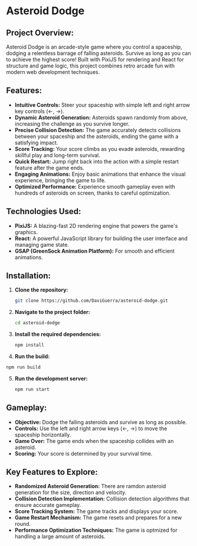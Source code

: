# Asteroid Dodge

## Project Overview:

Asteroid Dodge is an arcade-style game where you control a spaceship, dodging a relentless barrage of falling asteroids. Survive as long as you can to achieve the highest score! Built with PixiJS for rendering and React for structure and game logic, this project combines retro arcade fun with modern web development techniques.

## Features:

*   **Intuitive Controls:** Steer your spaceship with simple left and right arrow key controls (←, →).
*   **Dynamic Asteroid Generation:** Asteroids spawn randomly from above, increasing the challenge as you survive longer.
*   **Precise Collision Detection:** The game accurately detects collisions between your spaceship and the asteroids, ending the game with a satisfying impact.
*   **Score Tracking:** Your score climbs as you evade asteroids, rewarding skillful play and long-term survival.
*   **Quick Restart:** Jump right back into the action with a simple restart feature after the game ends.
*   **Engaging Animations:** Enjoy basic animations that enhance the visual experience, bringing the game to life.
*   **Optimized Performance:** Experience smooth gameplay even with hundreds of asteroids on screen, thanks to careful optimization.

## Technologies Used:

*   **PixiJS:** A blazing-fast 2D rendering engine that powers the game's graphics.
*   **React:** A powerful JavaScript library for building the user interface and managing game state.
*   **GSAP (GreenSock Animation Platform):** For smooth and efficient animations.

## Installation:

1.  **Clone the repository:**

    ```bash
    git clone https://github.com/DaviGuerra/asteroid-dodge.git
    ```

2.  **Navigate to the project folder:**

    ```bash
    cd asteroid-dodge
    ```

3.  **Install the required dependencies:**

    ```bash
    npm install
    ```
    
4.  **Run the build:**

```bash
npm run build
```

5.  **Run the development server:**

    ```bash
    npm run start
    ```

## Gameplay:

*   **Objective:** Dodge the falling asteroids and survive as long as possible.
*   **Controls:** Use the left and right arrow keys (←, →) to move the spaceship horizontally.
*   **Game Over:** The game ends when the spaceship collides with an asteroid.
*   **Scoring:** Your score is determined by your survival time.

## Key Features to Explore:

*   **Randomized Asteroid Generation:** There are ramdon asteroid generation for the size, direction and velocity.
*   **Collision Detection Implementation:** Collision detection algorithms that ensure accurate gameplay.
*   **Score Tracking System:** The game tracks and displays your score.
*   **Game Restart Mechanism:** The game resets and prepares for a new round.
*   **Performance Optimization Techniques:** The game is optmized for handling a large amount of asteroids.
